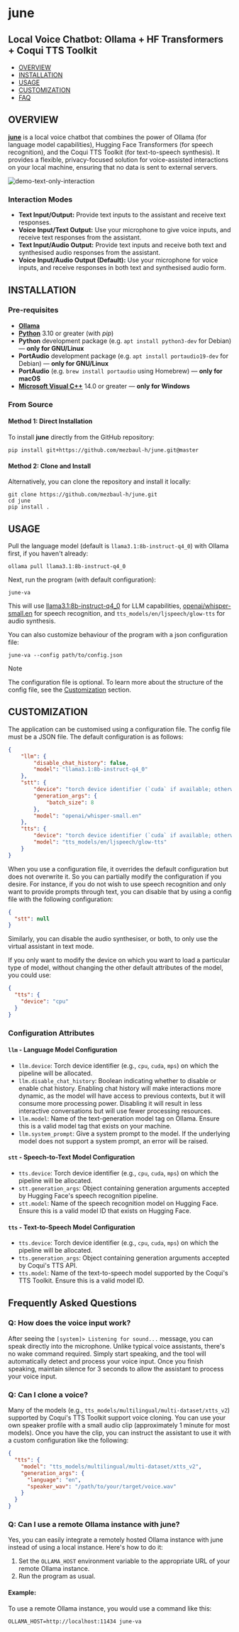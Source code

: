 # june

## Local Voice Chatbot: Ollama + HF Transformers + Coqui TTS Toolkit

- [OVERVIEW](#overview)
- [INSTALLATION](#installation)
- [USAGE](#usage)
- [CUSTOMIZATION](#customization)
- [FAQ](#frequently-asked-questions)


## OVERVIEW

[**june**](https://github.com/mezbaul-h/june) is a local voice chatbot that combines the power of Ollama (for language model capabilities), Hugging Face Transformers (for speech recognition), and the Coqui TTS Toolkit (for text-to-speech synthesis). It provides a flexible, privacy-focused solution for voice-assisted interactions on your local machine, ensuring that no data is sent to external servers.

![demo-text-only-interaction](demo.gif)

### Interaction Modes

- **Text Input/Output:** Provide text inputs to the assistant and receive text responses.
- **Voice Input/Text Output:** Use your microphone to give voice inputs, and receive text responses from the assistant.
- **Text Input/Audio Output:** Provide text inputs and receive both text and synthesised audio responses from the assistant.
- **Voice Input/Audio Output (Default):** Use your microphone for voice inputs, and receive responses in both text and synthesised audio form.


## INSTALLATION

### Pre-requisites
- [**Ollama**](https://github.com/ollama/ollama)
- [**Python**](https://www.python.org/downloads/) 3.10 or greater (with _pip_)
- **Python** development package (e.g. `apt install python3-dev` for Debian) — **only for GNU/Linux**
- **PortAudio** development package (e.g. `apt install portaudio19-dev` for Debian) — **only for GNU/Linux**
- **PortAudio** (e.g. `brew install portaudio` using Homebrew) — **only for macOS**
- [**Microsoft Visual C++**](https://visualstudio.microsoft.com/visual-cpp-build-tools/) 14.0 or greater — **only for Windows**

### From Source

#### Method 1: Direct Installation

To install **june** directly from the GitHub repository:

```shell
pip install git+https://github.com/mezbaul-h/june.git@master
```

#### Method 2: Clone and Install

Alternatively, you can clone the repository and install it locally:

```shell
git clone https://github.com/mezbaul-h/june.git
cd june
pip install .
```


## USAGE

Pull the language model (default is `llama3.1:8b-instruct-q4_0`) with Ollama first, if you haven't already:

```shell
ollama pull llama3.1:8b-instruct-q4_0
```

Next, run the program (with default configuration):

```shell
june-va
```

This will use [llama3.1:8b-instruct-q4_0](https://ollama.com/library/llama3.1:8b-instruct-q4_0) for LLM capabilities, [openai/whisper-small.en](https://huggingface.co/openai/whisper-small.en) for speech recognition, and `tts_models/en/ljspeech/glow-tts` for audio synthesis.

You can also customize behaviour of the program with a json configuration file:

```shell
june-va --config path/to/config.json
```

> [!NOTE]
> The configuration file is optional. To learn more about the structure of the config file, see the [Customization](#customization) section.


## CUSTOMIZATION

The application can be customised using a configuration file. The config file must be a JSON file. The default configuration is as follows:

```json
{
    "llm": {
        "disable_chat_history": false,
        "model": "llama3.1:8b-instruct-q4_0"
    },
    "stt": {
        "device": "torch device identifier (`cuda` if available; otherwise `cpu`)",
        "generation_args": {
            "batch_size": 8
        },
        "model": "openai/whisper-small.en"
    },
    "tts": {
        "device": "torch device identifier (`cuda` if available; otherwise `cpu`)",
        "model": "tts_models/en/ljspeech/glow-tts"
    }
}
```

When you use a configuration file, it overrides the default configuration but does not overwrite it. So you can partially modify the configuration if you desire. For instance, if you do not wish to use speech recognition and only want to provide prompts through text, you can disable that by using a config file with the following configuration:

```json
{
  "stt": null
}
```

Similarly, you can disable the audio synthesiser, or both, to only use the virtual assistant in text mode.

If you only want to modify the device on which you want to load a particular type of model, without changing the other default attributes of the model, you could use:

```json
{
  "tts": {
    "device": "cpu"
  }
}
```

### Configuration Attributes

#### `llm` - Language Model Configuration

- `llm.device`: Torch device identifier (e.g., `cpu`, `cuda`, `mps`) on which the pipeline will be allocated.
- `llm.disable_chat_history`: Boolean indicating whether to disable or enable chat history. Enabling chat history will make interactions more dynamic, as the model will have access to previous contexts, but it will consume more processing power. Disabling it will result in less interactive conversations but will use fewer processing resources.
- `llm.model`: Name of the text-generation model tag on Ollama. Ensure this is a valid model tag that exists on your machine.
- `llm.system_prompt`: Give a system prompt to the model. If the underlying model does not support a system prompt, an error will be raised.

#### `stt` - Speech-to-Text Model Configuration

- `tts.device`: Torch device identifier (e.g., `cpu`, `cuda`, `mps`) on which the pipeline will be allocated.
- `stt.generation_args`: Object containing generation arguments accepted by Hugging Face's speech recognition pipeline.
- `stt.model`: Name of the speech recognition model on Hugging Face. Ensure this is a valid model ID that exists on Hugging Face.

#### `tts` - Text-to-Speech Model Configuration

- `tts.device`: Torch device identifier (e.g., `cpu`, `cuda`, `mps`) on which the pipeline will be allocated.
- `tts.generation_args`: Object containing generation arguments accepted by Coqui's TTS API.
- `tts.model`: Name of the text-to-speech model supported by the Coqui's TTS Toolkit. Ensure this is a valid model ID.


## Frequently Asked Questions

### Q: How does the voice input work?

After seeing the `[system]> Listening for sound...` message, you can speak directly into the microphone. Unlike typical voice assistants, there's no wake command required. Simply start speaking, and the tool will automatically detect and process your voice input. Once you finish speaking, maintain silence for 3 seconds to allow the assistant to process your voice input.

### Q: Can I clone a voice?

Many of the models (e.g., `tts_models/multilingual/multi-dataset/xtts_v2`) supported by Coqui's TTS Toolkit support voice cloning. You can use your own speaker profile with a small audio clip (approximately 1 minute for most models). Once you have the clip, you can instruct the assistant to use it with a custom configuration like the following:

```json
{
  "tts": {
    "model": "tts_models/multilingual/multi-dataset/xtts_v2",
    "generation_args": {
      "language": "en",
      "speaker_wav": "/path/to/your/target/voice.wav"
    }
  }
}
```

### Q: Can I use a remote Ollama instance with june?

Yes, you can easily integrate a remotely hosted Ollama instance with june instead of using a local instance. Here's how to do it:
1. Set the `OLLAMA_HOST` environment variable to the appropriate URL of your remote Ollama instance.
2. Run the program as usual.

#### Example:

To use a remote Ollama instance, you would use a command like this:

```shell
OLLAMA_HOST=http://localhost:11434 june-va
```
